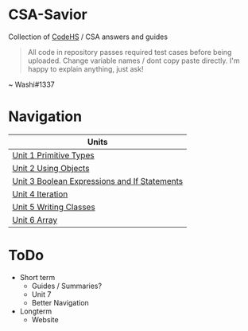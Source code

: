 # CSA-Savior
Collection of [CodeHS](https://codehs.com) / CSA answers and guides

> All code in repository passes required test cases before being uploaded. Change variable names / dont copy paste directly. I'm happy to explain anything, just ask!

 ~ Washi#1337

# Navigation

| Units |
| --- |
| [Unit 1 Primitive Types](https://github.com/Washiil/CSA-Savior/tree/main/Unit%201%20Primitive%20Types) |
| [Unit 2 Using Objects](https://github.com/Washiil/CSA-Savior/tree/main/Unit%202%20Using%20Objects) |
| [Unit 3 Boolean Expressions and If Statements](https://github.com/Washiil/CSA-Savior/tree/main/Unit%203%20Boolean%20Expressions%20and%20If%20Statements) |
| [Unit 4 Iteration](https://github.com/Washiil/CSA-Savior/tree/main/Unit%204%20Iteration) |
| [Unit 5 Writing Classes](https://github.com/Washiil/CSA-Savior/tree/main/Unit%205%20Writing%20Classes) |
| [Unit 6 Array](https://github.com/Washiil/CSA-Savior/tree/main/Unit%206%20Arrays) |

# ToDo
* Short term
	* Guides / Summaries?
	* Unit 7
	* Better Navigation
* Longterm
	* Website